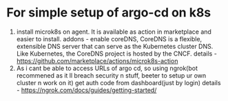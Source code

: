 # For simple setup of argo-cd on k8s
1. install microk8s on agent. It is available as action in marketplace and easier to install.
    addons - enable coreDNS,
    CoreDNS is a flexible, extensible DNS server that can serve as the Kubernetes cluster DNS. Like Kubernetes, the CoreDNS project is hosted by the CNCF.
    details - https://github.com/marketplace/actions/microk8s-action
2. As i cant be able to access URLs of argo cd, so using ngrok(bot recommened as it ll breach security n stuff, beeter to setup ur own cluster n work on it)
    get auth code from dashboard(just by login)
    details - https://ngrok.com/docs/guides/getting-started/